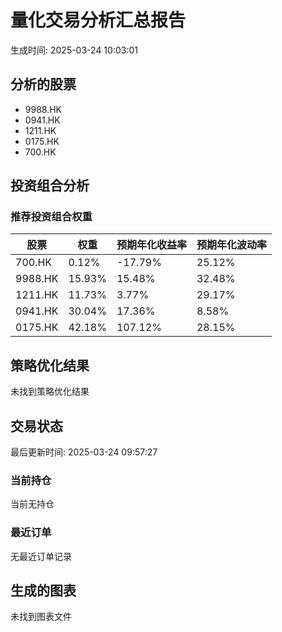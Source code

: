 # 量化交易分析汇总报告

生成时间: 2025-03-24 10:03:01

## 分析的股票

- 9988.HK
- 0941.HK
- 1211.HK
- 0175.HK
- 700.HK

## 投资组合分析

### 推荐投资组合权重

| 股票 | 权重 | 预期年化收益率 | 预期年化波动率 |
|------|------|----------------|----------------|
| 700.HK | 0.12% | -17.79% | 25.12% |
| 9988.HK | 15.93% | 15.48% | 32.48% |
| 1211.HK | 11.73% | 3.77% | 29.17% |
| 0941.HK | 30.04% | 17.36% | 8.58% |
| 0175.HK | 42.18% | 107.12% | 28.15% |

## 策略优化结果

未找到策略优化结果

## 交易状态

最后更新时间: 2025-03-24 09:57:27

### 当前持仓

当前无持仓

### 最近订单

无最近订单记录

## 生成的图表

未找到图表文件
